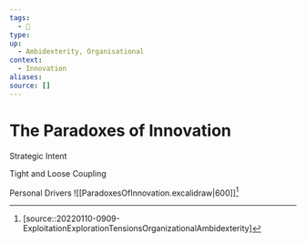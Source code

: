 ```yaml
---
tags:
  - 🚧 
type:
up:
  - Ambidexterity, Organisational
context:
  - Innovation
aliases:
source: []
---
```


# The Paradoxes of Innovation

Strategic Intent

Tight and Loose Coupling

Personal Drivers
![[ParadoxesOfInnovation.excalidraw|600]][^1]

[^1]: [source::20220110-0909-ExploitationExplorationTensionsOrganizationalAmbidexterity]
